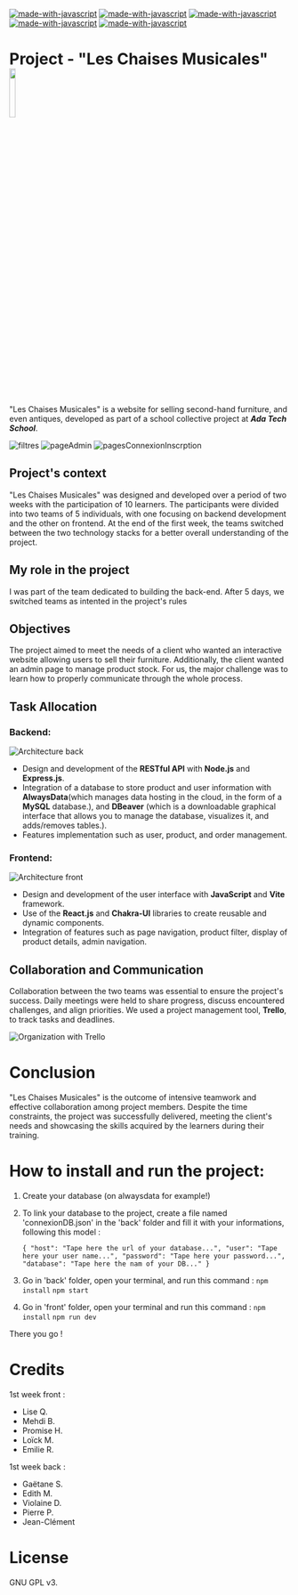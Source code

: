 [![made-with-javascript](https://img.shields.io/badge/Made%20with-Javascript-326996.svg)](https://www.javascript.com)
[![made-with-javascript](https://img.shields.io/badge/Made%20with-React+Vite-326996.svg)](https://www.javascript.com)
[![made-with-javascript](https://img.shields.io/badge/Made%20with-NodeJS+Express-326996.svg)](https://www.javascript.com)
[![made-with-javascript](https://img.shields.io/badge/Made%20with-ChakraUI-326996.svg)](https://www.javascript.com)
[![made-with-javascript](https://img.shields.io/badge/Made%20with-MySQL-326996.svg)](https://www.javascript.com)

# Project - "Les Chaises Musicales" <img src="https://github.com/adatechschool/projet-collectif-plateforme-de-meubles-leschaisesmusicales/blob/main/front/src/assets/images/logo.png" width=15% height=15%>

"Les Chaises Musicales" is a website for selling second-hand furniture, and even antiques, developed as part of a school collective project at **_Ada Tech School_**.


![filtres](https://github.com/adatechschool/projet-collectif-plateforme-de-meubles-leschaisesmusicales/assets/146881805/aa0e85d3-daa9-4748-872e-f83cf429e77b)
![pageAdmin](https://github.com/adatechschool/projet-collectif-plateforme-de-meubles-leschaisesmusicales/assets/146881805/a09f8fb4-e48b-4909-a71e-1a4ffec88dee)
![pagesConnexionInscrption](https://github.com/adatechschool/projet-collectif-plateforme-de-meubles-leschaisesmusicales/assets/146881805/12f2b52d-07c0-43d1-8cd0-ef419610f46b)

## Project's context

"Les Chaises Musicales" was designed and developed over a period of two weeks with the participation of 10 learners. The participants were divided into two teams of 5 individuals, with one focusing on backend development and the other on frontend. At the end of the first week, the teams switched between the two technology stacks for a better overall understanding of the project.

## My role in the project

I was part of the team dedicated to building the back-end. After 5 days, we switched teams as intented in the project's rules

## Objectives

The project aimed to meet the needs of a client who wanted an interactive website allowing users to sell their furniture. Additionally, the client wanted an admin page to manage product stock.
For us, the major challenge was to learn how to properly communicate through the whole process.

## Task Allocation

### Backend:

![Architecture back](/front/src/assets/images/archi%20back.png "Archi back")

- Design and development of the **RESTful API** with **Node.js** and **Express.js**.
- Integration of a database to store product and user information with **AlwaysData**(which manages data hosting in the cloud, in the form of a **MySQL** database.), and **DBeaver** (which is a downloadable graphical interface that allows you to manage the database, visualizes it, and adds/removes tables.).
- Features implementation such as user, product, and order management.

### Frontend:

![Architecture front](/front/src/assets/images/Archi%20front.png "Archi front")

- Design and development of the user interface with **JavaScript** and **Vite** framework.
- Use of the **React.js** and **Chakra-UI** libraries to create reusable and dynamic components.
- Integration of features such as page navigation, product filter, display of product details, admin navigation.

## Collaboration and Communication

Collaboration between the two teams was essential to ensure the project's success. Daily meetings were held to share progress, discuss encountered challenges, and align priorities. We used a project management tool, **Trello**, to track tasks and deadlines.

![Organization with Trello](/front/src/assets/images/trello.jpg "Trello")

# Conclusion

"Les Chaises Musicales" is the outcome of intensive teamwork and effective collaboration among project members. Despite the time constraints, the project was successfully delivered, meeting the client's needs and showcasing the skills acquired by the learners during their training.

# How to install and run the project:

1. Create your database (on alwaysdata for example!)
2. To link your database to the project, create a file named 'connexionDB.json' in the 'back' folder and fill it with your informations, following this model :

   `{
"host": "Tape here the url of your database...",
"user": "Tape here your user name...",
"password": "Tape here your password...",
"database": "Tape here the nam of your DB..."
}`

3. Go in 'back' folder, open your terminal, and run this command :
   `npm install`
   `npm start`

4. Go in 'front' folder, open your terminal and run this command :
   `npm install`
   `npm run dev`

There you go !

# Credits

1st week front :

- Lise Q.
- Mehdi B.
- Promise H.
- Loïck M.
- Emilie R.

1st week back :

- Gaëtane S.
- Edith M.
- Violaine D.
- Pierre P.
- Jean-Clément

# License

GNU GPL v3.
